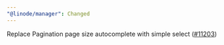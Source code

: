 ```yaml
---
"@linode/manager": Changed
---
```


Replace Pagination page size autocomplete with simple select ([#11203](https://github.com/linode/manager/pull/11203))

